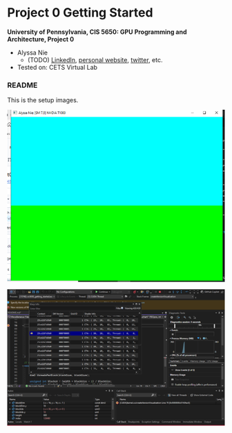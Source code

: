 Project 0 Getting Started
====================

**University of Pennsylvania, CIS 5650: GPU Programming and Architecture, Project 0**

* Alyssa Nie
  * (TODO) [LinkedIn](), [personal website](), [twitter](), etc.
* Tested on: CETS Virtual Lab

### README 

This is the setup images. 

![alt text](images/image.png)

![alt text](images/debug.png)